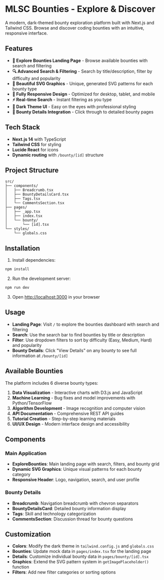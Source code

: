 # MLSC Bounties - Explore & Discover

A modern, dark-themed bounty exploration platform built with Next.js and Tailwind CSS. Browse and discover coding bounties with an intuitive, responsive interface.

## Features

- **🎯 Explore Bounties Landing Page** - Browse available bounties with search and filtering
- **🔍 Advanced Search & Filtering** - Search by title/description, filter by difficulty and popularity
- **🎨 Beautiful SVG Graphics** - Unique, generated SVG patterns for each bounty type
- **📱 Fully Responsive Design** - Optimized for desktop, tablet, and mobile
- **⚡ Real-time Search** - Instant filtering as you type
- **🌙 Dark Theme UI** - Easy on the eyes with professional styling
- **🔗 Bounty Details Integration** - Click through to detailed bounty pages

## Tech Stack

- **Next.js 14** with TypeScript
- **Tailwind CSS** for styling
- **Lucide React** for icons
- **Dynamic routing** with `/bounty/[id]` structure

## Project Structure

```
src/
├── components/
│   ├── Breadcrumb.tsx
│   ├── BountyDetailsCard.tsx
│   ├── Tags.tsx
│   └── CommentsSection.tsx
├── pages/
│   ├── _app.tsx
│   ├── index.tsx
│   └── bounty/
│       └── [id].tsx
└── styles/
    └── globals.css
```

## Installation

1. Install dependencies:
```bash
npm install
```

2. Run the development server:
```bash
npm run dev
```

3. Open [http://localhost:3000](http://localhost:3000) in your browser

## Usage

- **Landing Page**: Visit `/` to explore the bounties dashboard with search and filtering
- **Search**: Use the search bar to find bounties by title or description
- **Filter**: Use dropdown filters to sort by difficulty (Easy, Medium, Hard) and popularity
- **Bounty Details**: Click "View Details" on any bounty to see full information at `/bounty/[id]`

## Available Bounties

The platform includes 6 diverse bounty types:

1. **Data Visualization** - Interactive charts with D3.js and JavaScript
2. **Machine Learning** - Bug fixes and model improvements with Python/TensorFlow
3. **Algorithm Development** - Image recognition and computer vision
4. **API Documentation** - Comprehensive REST API guides
5. **Tutorial Creation** - Step-by-step learning materials
6. **UI/UX Design** - Modern interface design and accessibility

## Components

### Main Application
- **ExploreBounties**: Main landing page with search, filters, and bounty grid
- **Dynamic SVG Graphics**: Unique visual patterns for each bounty category
- **Responsive Header**: Logo, navigation, search, and user profile

### Bounty Details
- **Breadcrumb**: Navigation breadcrumb with chevron separators
- **BountyDetailsCard**: Detailed bounty information display
- **Tags**: Skill and technology categorization
- **CommentsSection**: Discussion thread for bounty questions

## Customization

- **Colors**: Modify the dark theme in `tailwind.config.js` and `globals.css`
- **Bounties**: Update mock data in `pages/index.tsx` for the landing page
- **Details**: Customize individual bounty data in `pages/bounty/[id].tsx`
- **Graphics**: Extend the SVG pattern system in `getImagePlaceholder()` function
- **Filters**: Add new filter categories or sorting options
